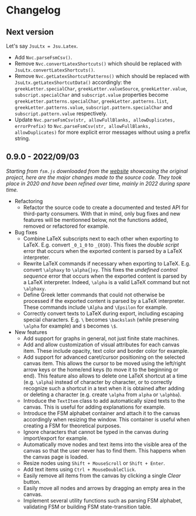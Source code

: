 # Changelog

## Next version

Let's say `JsuLtx = Jsu.Latex`.

- Add `Nvc.parseFsmCsv()`.
- Remove `Nvc.convertLatexShortcuts()` which should be replaced with `JsuLtx.convertLatexShortcuts()`.
- Remove `Nvc.getLatexShortcutPatterns()` which should be replaced with `JsuLtx.getLatexShortcutData()`
accordingly: the `greekLetter.specialChar`, `greekLetter.valueSource`, `greekLetter.value`,
`subscript.specialChar` and `subscript.value` properties become `greekLetter.patterns.specialChar`,
`greekLetter.patterns.list`, `greekLetter.patterns.value`, `subscript.pattern.specialChar`
and `subscript.pattern.value` respectively.
- Update `Nvc.parseFsmCsv(str, allowFullBlanks, allowDuplicates, errorPrefix)`
to `Nvc.parseFsmCsv(str, allowFullBlanks, allowDuplicates)` for more explicit
error messages without using a prefix string.

## 0.9.0 - 2022/09/03

*Starting from `fsm.js` downloaded from the [website](https://madebyevan.com/fsm/)
showcasing the original project, here are the major changes made to the source
code. They took place in 2020 and have been refined over time, mainly in 2022
during spare time.*

- Refactoring
    - Refactor the source code to create a documented and tested API for
    third-party consumers. With that in mind, only bug fixes and new features
    will be mentionned below, not the functions added, removed or refactored for
    example.
- Bug fixes
    - Combine LaTeX subscripts next to each other when exporting to LaTeX. E.g.
    convert `_0_1_0` to `_{010}`. This fixes the *double script* error that
    occurs when the exported content is parsed by a LaTeX interpreter.
    - Rewrite LaTeX commands if necessary when exporting to LaTeX. E.g. convert
    `\alphaxy` to `\alpha{}xy`. This fixes the *undefined control sequence*
    error that occurs when the exported content is parsed by a LaTeX
    interpreter. Indeed, `\alpha` is a valid LaTeX command but not `\alphaxy`.
    - Define Greek letter commands that could not otherwise be processed if the
    exported content is parsed by a LaTeX interpreter. These commands include
    `\Alpha` and `\Epsilon` for example.
    - Correctly convert texts to LaTeX during export, including escaping special
    characters. E.g. `\` becomes `\backslash` (while preserving `\alpha` for
    example) and `$` becomes `\$`.
- New features
    - Add support for graphs in general, not just finite state machines.
    - Add and allow customization of visual attributes for each canvas item.
    These include opacity, text color and border color for example.
    - Add support for advanced caret/cursor positioning on the selected canvas
    item. This allows the cursor to be moved using the left/right arrow keys or
    the home/end keys (to move it to the beginning or end). This feature also
    allows to delete one LaTeX shortcut at a time (e.g. `\alpha`) instead of
    character by character, or to correctly recognize such a shortcut in a text
    when it is obtained after adding or deleting a character (e.g. create `\alpha`
    from `alpha` or `\alphba`).
    - Introduce the `TextItem` class to add automatically sized texts to the
    canvas. This is useful for adding explanations for example.
    - Introduce the FSM alphabet container and attach it to the canvas
    accordingly when resizing the window. This container is useful when creating
    a FSM for theoretical purposes.
    - Ignore characters that cannot be typed in the canvas during import/export
    for example.
    - Automatically move nodes and text items into the visible area of the
    canvas so that the user never has to find them. This happens when the canvas
    page is loaded.
    - Resize nodes using `Shift + MouseScroll` or `Shift + Enter`.
    - Add text items using `Ctrl + MouseDoubleClick`.
    - Easily remove all items from the canvas by clicking a single *Clear*
    button.
    - Easily move all nodes and arrows by dragging an empty area in the canvas.
    - Implement several utility functions such as parsing FSM alphabet,
    validating FSM or building FSM state-transition table.
